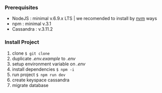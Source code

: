 ### Prerequisites
- NodeJS : minimal v.6.9.x LTS | we recomended to install by [nvm](https://github.com/creationix/nvm) ways
- npm : minimal v.3.1
- Cassandra : v.3.11.2

### Install Project

1. clone ```$ git clone ```
2. duplicate _.env.example_ to _.env_
3. setup environment variable on _.env_
4. install dependencies ```$ npm -i```
5. run project ```$ npm run dev```
6. create keyspace cassandra
7. migrate database